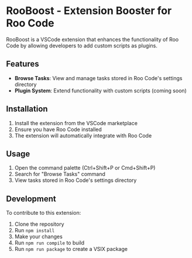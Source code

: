 # RooBoost - Extension Booster for Roo Code

RooBoost is a VSCode extension that enhances the functionality of Roo Code by allowing developers to add custom scripts as plugins.

## Features

- **Browse Tasks**: View and manage tasks stored in Roo Code's settings directory
- **Plugin System**: Extend functionality with custom scripts (coming soon)

## Installation

1. Install the extension from the VSCode marketplace
2. Ensure you have Roo Code installed
3. The extension will automatically integrate with Roo Code

## Usage

1. Open the command palette (Ctrl+Shift+P or Cmd+Shift+P)
2. Search for "Browse Tasks" command
3. View tasks stored in Roo Code's settings directory

## Development

To contribute to this extension:

1. Clone the repository
2. Run `npm install`
3. Make your changes
4. Run `npm run compile` to build
5. Run `npm run package` to create a VSIX package